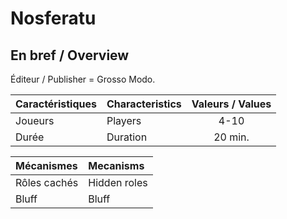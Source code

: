 # Nosferatu


## En bref / Overview

Éditeur / Publisher = Grosso Modo.

| Caractéristiques	| Characteristics	| Valeurs / Values	|
| :---------------	| :--------------	| :--------------:	|
| Joueurs			| Players			| 4-10				|
| Durée				| Duration			| 20 min.			|


| Mécanismes		| Mecanisms			|
| :---------		| :--------			|
| Rôles cachés		| Hidden roles		|
| Bluff				| Bluff				|
